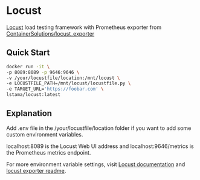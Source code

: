 # Locust

[Locust](https://github.com/locustio/locust) load testing framework with Prometheus exporter from [ContainerSolutions/locust_exporter](https://github.com/ContainerSolutions/locust_exporter)

## Quick Start

```bash
docker run -it \
-p 8089:8089 -p 9646:9646 \
-v /your/locustfile/location:/mnt/locust \
-e LOCUSTFILE_PATH=/mnt/locust/locustfile.py \
-e TARGET_URL='https://foobar.com' \
lstama/locust:latest
```
## Explanation

Add .env file in the /your/locustfile/location folder if you want to add some custom environment variables.

localhost:8089 is the Locust Web UI address and localhost:9646/metrics is the Prometheus metrics endpoint.

For more environment variable settings, visit [Locust documentation](https://docs.locust.io/en/stable/running-locust-docker.html) and [locust exporter readme](https://github.com/ContainerSolutions/locust_exporter).
